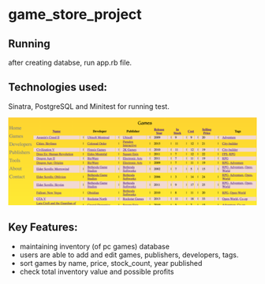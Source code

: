 # game_store_project
## Running

after creating databse, run app.rb file.

## Technologies used:
Sinatra, PostgreSQL and Minitest for running test.

![alt text](https://github.com/errne/game_store_project/blob/master/screenshots/Screen%20Shot%202018-11-14%20at%2015.57.14.png)

## Key Features:

* maintaining inventory (of pc games) database
* users are able to add and edit games, publishers, developers, tags.
* sort games by name, price, stock_count, year published
* check total inventory value and possible profits
